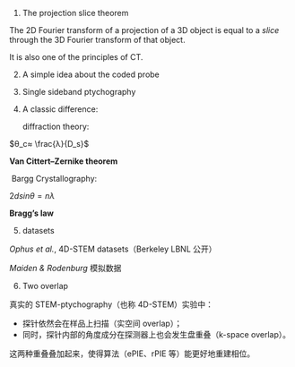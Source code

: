 1. The projection slice theorem

The 2D Fourier transform of a projection of a 3D object is equal to a *slice* through the 3D Fourier transform of that object.


It is also one of the principles of CT.

2. A simple idea about the coded probe
3. Single sideband ptychography

4. A classic difference:

   

   diffraction theory:

$θ_c≈ \frac{λ}{D_s}$

**Van Cittert–Zernike theorem**



​	Bargg Crystallography:

$2dsinθ=nλ$

**Bragg’s law**

5. datasets

*Ophus et al.*, 4D-STEM datasets（Berkeley LBNL 公开）

*Maiden & Rodenburg* 模拟数据

6. Two overlap

真实的 STEM-ptychography（也称 4D-STEM）实验中：

- 探针依然会在样品上扫描（实空间 overlap）；
- 同时，探针内部的角度成分在探测器上也会发生盘重叠（k-space overlap）。

这两种重叠叠加起来，使得算法（ePIE、rPIE 等）能更好地重建相位。